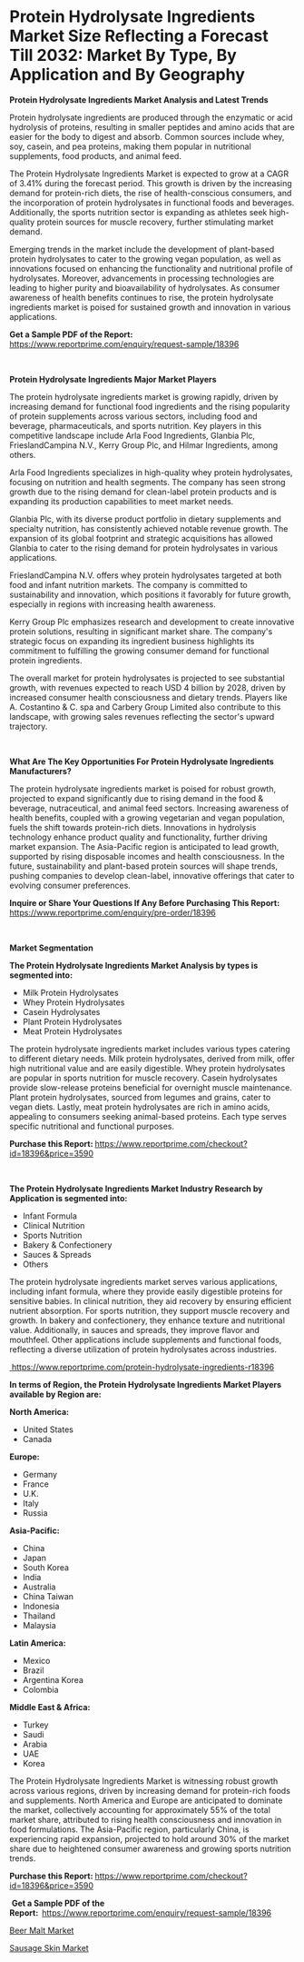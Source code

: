 <p><h1>Protein Hydrolysate Ingredients Market Size Reflecting a Forecast Till 2032: Market By Type, By Application and By Geography</h1></p><p><strong>Protein Hydrolysate Ingredients Market Analysis and Latest Trends</strong></p>
<p><p>Protein hydrolysate ingredients are produced through the enzymatic or acid hydrolysis of proteins, resulting in smaller peptides and amino acids that are easier for the body to digest and absorb. Common sources include whey, soy, casein, and pea proteins, making them popular in nutritional supplements, food products, and animal feed.</p><p>The Protein Hydrolysate Ingredients Market is expected to grow at a CAGR of 3.41% during the forecast period. This growth is driven by the increasing demand for protein-rich diets, the rise of health-conscious consumers, and the incorporation of protein hydrolysates in functional foods and beverages. Additionally, the sports nutrition sector is expanding as athletes seek high-quality protein sources for muscle recovery, further stimulating market demand.</p><p>Emerging trends in the market include the development of plant-based protein hydrolysates to cater to the growing vegan population, as well as innovations focused on enhancing the functionality and nutritional profile of hydrolysates. Moreover, advancements in processing technologies are leading to higher purity and bioavailability of hydrolysates. As consumer awareness of health benefits continues to rise, the protein hydrolysate ingredients market is poised for sustained growth and innovation in various applications.</p></p>
<p><strong>Get a Sample PDF of the Report:&nbsp;</strong> <a href="https://www.reportprime.com/enquiry/request-sample/18396?utm_campaign=2031&utm_medium=2&utm_source=Github&utm_content=ia&utm_term=19032025&utm_id=protein-hydrolysate-ingredients">https://www.reportprime.com/enquiry/request-sample/18396</a></p>
<p>&nbsp;</p>
<p><strong>Protein Hydrolysate Ingredients Major Market Players</strong></p>
<p><p>The protein hydrolysate ingredients market is growing rapidly, driven by increasing demand for functional food ingredients and the rising popularity of protein supplements across various sectors, including food and beverage, pharmaceuticals, and sports nutrition. Key players in this competitive landscape include Arla Food Ingredients, Glanbia Plc, FrieslandCampina N.V., Kerry Group Plc, and Hilmar Ingredients, among others.</p><p>Arla Food Ingredients specializes in high-quality whey protein hydrolysates, focusing on nutrition and health segments. The company has seen strong growth due to the rising demand for clean-label protein products and is expanding its production capabilities to meet market needs.</p><p>Glanbia Plc, with its diverse product portfolio in dietary supplements and specialty nutrition, has consistently achieved notable revenue growth. The expansion of its global footprint and strategic acquisitions has allowed Glanbia to cater to the rising demand for protein hydrolysates in various applications.</p><p>FrieslandCampina N.V. offers whey protein hydrolysates targeted at both food and infant nutrition markets. The company is committed to sustainability and innovation, which positions it favorably for future growth, especially in regions with increasing health awareness.</p><p>Kerry Group Plc emphasizes research and development to create innovative protein solutions, resulting in significant market share. The company's strategic focus on expanding its ingredient business highlights its commitment to fulfilling the growing consumer demand for functional protein ingredients.</p><p>The overall market for protein hydrolysates is projected to see substantial growth, with revenues expected to reach USD 4 billion by 2028, driven by increased consumer health consciousness and dietary trends. Players like A. Costantino & C. spa and Carbery Group Limited also contribute to this landscape, with growing sales revenues reflecting the sector's upward trajectory.</p></p>
<p>&nbsp;</p>
<p><strong>What Are The Key Opportunities For Protein Hydrolysate Ingredients Manufacturers?</strong></p>
<p><p>The protein hydrolysate ingredients market is poised for robust growth, projected to expand significantly due to rising demand in the food & beverage, nutraceutical, and animal feed sectors. Increasing awareness of health benefits, coupled with a growing vegetarian and vegan population, fuels the shift towards protein-rich diets. Innovations in hydrolysis technology enhance product quality and functionality, further driving market expansion. The Asia-Pacific region is anticipated to lead growth, supported by rising disposable incomes and health consciousness. In the future, sustainability and plant-based protein sources will shape trends, pushing companies to develop clean-label, innovative offerings that cater to evolving consumer preferences.</p></p>
<p><strong>Inquire or Share Your Questions If Any Before Purchasing This Report:</strong> <a href="https://www.reportprime.com/enquiry/pre-order/18396?utm_campaign=2031&utm_medium=2&utm_source=Github&utm_content=ia&utm_term=19032025&utm_id=protein-hydrolysate-ingredients">https://www.reportprime.com/enquiry/pre-order/18396</a></p>
<p>&nbsp;</p>
<p><strong>Market Segmentation</strong></p>
<p><strong>The Protein Hydrolysate Ingredients Market Analysis by types is segmented into:</strong></p>
<p><ul><li>Milk Protein Hydrolysates</li><li>Whey Protein Hydrolysates</li><li>Casein Hydrolysates</li><li>Plant Protein Hydrolysates</li><li>Meat Protein Hydrolysates</li></ul></p>
<p><p>The protein hydrolysate ingredients market includes various types catering to different dietary needs. Milk protein hydrolysates, derived from milk, offer high nutritional value and are easily digestible. Whey protein hydrolysates are popular in sports nutrition for muscle recovery. Casein hydrolysates provide slow-release proteins beneficial for overnight muscle maintenance. Plant protein hydrolysates, sourced from legumes and grains, cater to vegan diets. Lastly, meat protein hydrolysates are rich in amino acids, appealing to consumers seeking animal-based proteins. Each type serves specific nutritional and functional purposes.</p></p>
<p><strong>Purchase this Report:&nbsp;</strong><a href="https://www.reportprime.com/checkout?id=18396&price=3590&utm_campaign=2031&utm_medium=2&utm_source=Github&utm_content=ia&utm_term=19032025&utm_id=protein-hydrolysate-ingredients">https://www.reportprime.com/checkout?id=18396&price=3590</a></p>
<p>&nbsp;</p>
<p><strong>The Protein Hydrolysate Ingredients Market Industry Research by Application is segmented into:</strong></p>
<p><ul><li>Infant Formula</li><li>Clinical Nutrition</li><li>Sports Nutrition</li><li>Bakery & Confectionery</li><li>Sauces & Spreads</li><li>Others</li></ul></p>
<p><p>The protein hydrolysate ingredients market serves various applications, including infant formula, where they provide easily digestible proteins for sensitive babies. In clinical nutrition, they aid recovery by ensuring efficient nutrient absorption. For sports nutrition, they support muscle recovery and growth. In bakery and confectionery, they enhance texture and nutritional value. Additionally, in sauces and spreads, they improve flavor and mouthfeel. Other applications include supplements and functional foods, reflecting a diverse utilization of protein hydrolysates across industries.</p></p>
<p><a href="https://www.reportprime.com/protein-hydrolysate-ingredients-r18396?utm_campaign=2031&utm_medium=2&utm_source=Github&utm_content=ia&utm_term=19032025&utm_id=protein-hydrolysate-ingredients">&nbsp;https://www.reportprime.com/protein-hydrolysate-ingredients-r18396</a></p>
<p><strong>In terms of Region, the Protein Hydrolysate Ingredients Market Players available by Region are:</strong></p>
<p>
    <p> <strong> North America: </strong>
        <ul>
            <li>United States</li>
            <li>Canada</li>
        </ul>
        </p> 
    <p> <strong> Europe: </strong>
        <ul>
            <li>Germany</li>
            <li>France</li>
            <li>U.K.</li>
            <li>Italy</li>
            <li>Russia</li>
        </ul>
        </p> 
    <p> <strong> Asia-Pacific: </strong>
        <ul>
            <li>China</li>
            <li>Japan</li>
            <li>South Korea</li>
            <li>India</li>
            <li>Australia</li>
            <li>China Taiwan</li>
            <li>Indonesia</li>
            <li>Thailand</li>
            <li>Malaysia</li>
        </ul>
        </p> 
    <p> <strong> Latin America: </strong>
        <ul>
            <li>Mexico</li>
            <li>Brazil</li>
            <li>Argentina Korea</li>
            <li>Colombia</li>
        </ul>
        </p> 
    <p> <strong> Middle East & Africa: </strong>
        <ul>
            <li>Turkey</li>
            <li>Saudi</li>
            <li>Arabia</li>
            <li>UAE</li>
            <li>Korea</li>
        </ul>
    </p>
    </p>
<p><p>The Protein Hydrolysate Ingredients Market is witnessing robust growth across various regions, driven by increasing demand for protein-rich foods and supplements. North America and Europe are anticipated to dominate the market, collectively accounting for approximately 55% of the total market share, attributed to rising health consciousness and innovation in food formulations. The Asia-Pacific region, particularly China, is experiencing rapid expansion, projected to hold around 30% of the market share due to heightened consumer awareness and growing sports nutrition trends.</p></p>
<p><strong>Purchase this Report: </strong><a href="https://www.reportprime.com/checkout?id=18396&price=3590&utm_campaign=2031&utm_medium=2&utm_source=Github&utm_content=ia&utm_term=19032025&utm_id=protein-hydrolysate-ingredients">https://www.reportprime.com/checkout?id=18396&price=3590</a></p>
<p>&nbsp;<strong>Get a Sample PDF of the Report:&nbsp;&nbsp;</strong><a href="https://www.reportprime.com/enquiry/request-sample/18396?utm_campaign=2031&utm_medium=2&utm_source=Github&utm_content=ia&utm_term=19032025&utm_id=protein-hydrolysate-ingredients">https://www.reportprime.com/enquiry/request-sample/18396</a></p>
<p><strong></strong></p>
<p><p><a href="https://github.com/ekerswenzlb0/Market-Research-Report-List-1/blob/main/beer-malt-market.md?utm_campaign=2031&utm_medium=2&utm_source=Github&utm_content=ia&utm_term=19032025&utm_id=protein-hydrolysate-ingredients">Beer Malt Market</a></p><p><a href="https://github.com/PeterParrish5/Market-Research-Report-List-7/blob/main/sausage-skin-market.md?utm_campaign=2031&utm_medium=2&utm_source=Github&utm_content=ia&utm_term=19032025&utm_id=protein-hydrolysate-ingredients">Sausage Skin Market</a></p></p>